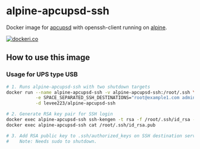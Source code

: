 # alpine-apcupsd-ssh

Docker image for [apcupsd](http://www.apcupsd.org/) with openssh-client running on [alpine](https://hub.docker.com/_/alpine).

[![dockeri.co](https://dockeri.co/image/levee223/alpine-apcupsd-ssh)](https://hub.docker.com/r/levee223/alpine-apcupsd-ssh)

## How to use this image

### Usage for UPS type USB

```sh
# 1. Runs alpine-apcupsd-ssh with two shutdown targets
docker run --name alpine-apcupsd-ssh -v alpine-apcupsd-ssh:/root/.ssh \
           -e SPACE_SEPARATED_SSH_DESTINATIONS="root@example1.com admin@example2.com" \
           -d levee223/alpine-apcupsd-ssh

# 2. Generate RSA key pair for SSH login
docker exec alpine-apcupsd-ssh ssh-kengen -t rsa -f /root/.ssh/id_rsa -N '' -C root@alpine-apcupsd-ssh
docker exec alpine-apcupsd-ssh cat /root/.ssh/id_rsa.pub

# 3. Add RSA public key to .ssh/authorized_keys on SSH destination servers.
#    Note: Needs sudo to shutdown.
```
